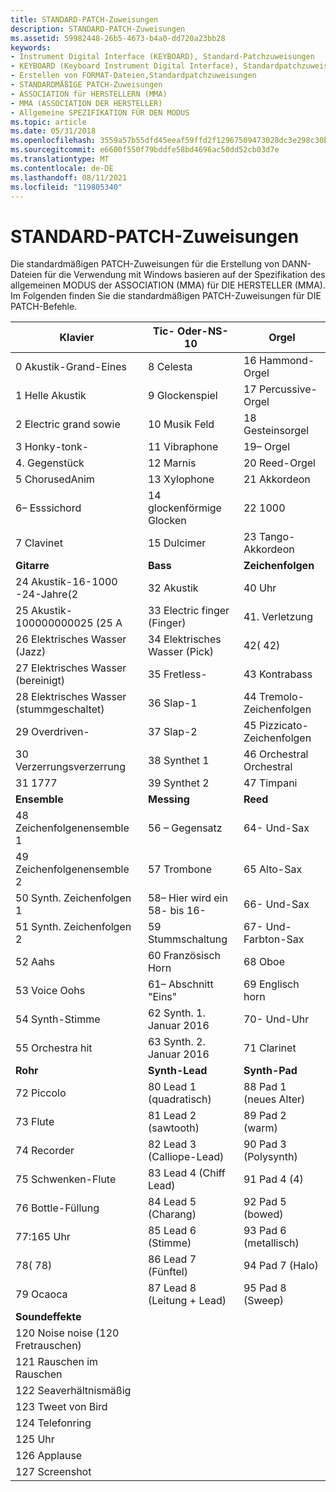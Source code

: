 ```yaml
---
title: STANDARD-PATCH-Zuweisungen
description: STANDARD-PATCH-Zuweisungen
ms.assetid: 59982448-26b5-4673-b4a0-dd720a23bb28
keywords:
- Instrument Digital Interface (KEYBOARD), Standard-Patchzuweisungen
- KEYBOARD (Keyboard Instrument Digital Interface), Standardpatchzuweisungen
- Erstellen von FORMAT-Dateien,Standardpatchzuweisungen
- STANDARDMÄßIGE PATCH-Zuweisungen
- ASSOCIATION für HERSTELLERN (MMA)
- MMA (ASSOCIATION DER HERSTELLER)
- Allgemeine SPEZIFIKATION FÜR DEN MODUS
ms.topic: article
ms.date: 05/31/2018
ms.openlocfilehash: 3559a57b55dfd45eeaf59ffd2f12967509473028dc3e298c30b37d6602719742
ms.sourcegitcommit: e6600f550f79bddfe58bd4696ac50dd52cb03d7e
ms.translationtype: MT
ms.contentlocale: de-DE
ms.lasthandoff: 08/11/2021
ms.locfileid: "119805340"
---
```

# <a name="standard-midi-patch-assignments"></a>STANDARD-PATCH-Zuweisungen

Die standardmäßigen PATCH-Zuweisungen für die Erstellung von DANN-Dateien für die Verwendung mit Windows basieren auf der Spezifikation des allgemeinen MODUS der ASSOCIATION (MMA) für DIE HERSTELLER (MMA). Im Folgenden finden Sie die standardmäßigen PATCH-Zuweisungen für DIE PATCH-Befehle.



| Klavier                      | Tic- Oder-NS-10      | Orgel                |
|----------------------------|---------------------------|----------------------|
| 0 Akustik-Grand-Eines     | 8 Celesta                 | 16 Hammond-Orgel     |
| 1 Helle Akustik    | 9 Glockenspiel            | 17 Percussive-Orgel  |
| 2 Electric grand sowie     | 10 Musik Feld              | 18 Gesteinsorgel        |
| 3 Honky-tonk-         | 11 Vibraphone             | 19– Orgel      |
| 4. Gegenstück             | 12 Marnis                | 20 Reed-Orgel        |
| 5 ChorusedAnim           | 13 Xylophone              | 21 Akkordeon         |
| 6– Esssichord              | 14 glockenförmige Glocken          | 22 1000         |
| 7 Clavinet                 | 15 Dulcimer               | 23 Tango-Akkordeon   |
| **Gitarre**                 | **Bass**                  | **Zeichenfolgen**          |
| 24 Akustik-16-1000 -24-Jahre(2 | 32 Akustik          | 40 Uhr            |
| 25 Akustik-100000000025 (25 A | 33 Electric finger (Finger) | 41. Verletzung             |
| 26 Elektrisches Wasser (Jazz)  | 34 Elektrisches Wasser (Pick)   | 42( 42)             |
| 27 Elektrisches Wasser (bereinigt) | 35 Fretless-          | 43 Kontrabass        |
| 28 Elektrisches Wasser (stummgeschaltet) | 36 Slap-1            | 44 Tremolo-Zeichenfolgen   |
| 29 Overdriven-       | 37 Slap-2            | 45 Pizzicato-Zeichenfolgen |
| 30 Verzerrungsverzerrung       | 38 Synthet 1           | 46 Orchestral Orchestral   |
| 31 1777        | 39 Synthet 2           | 47 Timpani           |
| **Ensemble**               | **Messing**                 | **Reed**             |
| 48 Zeichenfolgenensemble 1       | 56 – Gegensatz                | 64- Und-Sax       |
| 49 Zeichenfolgenensemble 2       | 57 Trombone               | 65 Alto-Sax          |
| 50 Synth. Zeichenfolgen 1        | 58– Hier wird ein 58- bis 16-                   | 66- Und-Sax         |
| 51 Synth. Zeichenfolgen 2        | 59 Stummschaltung          | 67- Und-Farbton-Sax      |
| 52 Aahs              | 60 Französisch Horn            | 68 Oboe              |
| 53 Voice Oohs              | 61– Abschnitt "Eins"          | 69 Englisch horn      |
| 54 Synth-Stimme             | 62 Synth. 1. Januar 2016         | 70- Und-Uhr           |
| 55 Orchestra hit           | 63 Synth. 2. Januar 2016         | 71 Clarinet          |
| **Rohr**                   | **Synth-Lead**            | **Synth-Pad**        |
| 72 Piccolo                 | 80 Lead 1 (quadratisch)        | 88 Pad 1 (neues Alter)   |
| 73 Flute                   | 81 Lead 2 (sawtooth)      | 89 Pad 2 (warm)      |
| 74 Recorder                | 82 Lead 3 (Calliope-Lead) | 90 Pad 3 (Polysynth) |
| 75 Schwenken-Flute               | 83 Lead 4 (Chiff Lead)    | 91 Pad 4 (4)     |
| 76 Bottle-Füllung             | 84 Lead 5 (Charang)       | 92 Pad 5 (bowed)     |
| 77:165 Uhr              | 85 Lead 6 (Stimme)         | 93 Pad 6 (metallisch)  |
| 78( 78)                 | 86 Lead 7 (Fünftel)        | 94 Pad 7 (Halo)      |
| 79 Ocaoca                 | 87 Lead 8 (Leitung + Lead)  | 95 Pad 8 (Sweep)     |
| **Soundeffekte**          |                           |                      |
| 120 Noise noise (120 Fretrauschen)      |                           |                      |
| 121 Rauschen im Rauschen           |                           |                      |
| 122 Seaverhältnismäßig               |                           |                      |
| 123 Tweet von Bird             |                           |                      |
| 124 Telefonring         |                           |                      |
| 125 Uhr             |                           |                      |
| 126 Applause               |                           |                      |
| 127 Screenshot                |                           |                      |



 

 

 




